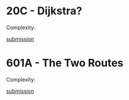 # 20C - Dijkstra?

Complexity:  

[submission](google.com)  

# 601A - The Two Routes

Complexity:  

[submission](https://codeforces.com/contest/601/submission/45630831)
